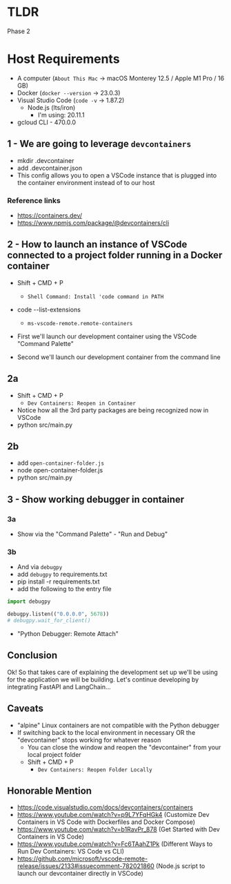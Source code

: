 # TLDR
Phase 2

# Host Requirements
- A computer (`About This Mac` -> macOS Monterey 12.5 / Apple M1 Pro / 16 GB)
- Docker (`docker --version` -> 23.0.3)
- Visual Studio Code (`code -v` -> 1.87.2)
    - Node.js (lts/iron)
        - I'm using: 20.11.1
- gcloud CLI - 470.0.0

## 1 - We are going to leverage `devcontainers`
- mkdir .devcontainer
- add .devcontainer.json
- This config allows you to open a VSCode instance that is plugged into the container environment instead of to our host 

### Reference links
- https://containers.dev/
- https://www.npmjs.com/package/@devcontainers/cli

## 2 - How to launch an instance of VSCode connected to a project folder running in a Docker container
- Shift + CMD + P
    - `Shell Command: Install 'code command in PATH`
- code --list-extensions
    - `ms-vscode-remote.remote-containers`

- First we'll launch our development container using the VSCode "Command Palette"
- Second we'll launch our development container from the command line

## 2a
- Shift + CMD + P
    - `Dev Containers: Reopen in Container`
- Notice how all the 3rd party packages are being recognized now in VSCode
- python src/main.py

## 2b
- add `open-container-folder.js`
- node open-container-folder.js
- python src/main.py

## 3 - Show working debugger in container

### 3a
- Show via the "Command Palette" - "Run and Debug"

### 3b
- And via `debugpy`
- add `debugpy` to requirements.txt
- pip install -r requirements.txt
- add the following to the entry file
```watcher.py
import debugpy

debugpy.listen(("0.0.0.0", 5678))
# debugpy.wait_for_client()
```
- "Python Debugger: Remote Attach"

## Conclusion

Ok! So that takes care of explaining the development set up we'll be using for the application we will be building. Let's continue developing by integrating FastAPI and LangChain...

## Caveats
- "alpine" Linux containers are not compatible with the Python debugger
- If switching back to the local environment in necessary OR the "devcontainer" stops working for whatever reason
    - You can close the window and reopen the "devcontainer" from your local project folder
    - Shift + CMD + P
        - `Dev Containers: Reopen Folder Locally`

## Honorable Mention
- https://code.visualstudio.com/docs/devcontainers/containers
- https://www.youtube.com/watch?v=p9L7YFqHGk4 (Customize Dev Containers in VS Code with Dockerfiles and Docker Compose)
- https://www.youtube.com/watch?v=b1RavPr_878 (Get Started with Dev Containers in VS Code)
- https://www.youtube.com/watch?v=Fc6TAahZ1Pk (Different Ways to Run Dev Containers: VS Code vs CLI)
- https://github.com/microsoft/vscode-remote-release/issues/2133#issuecomment-782021860 (Node.js script to launch our devcontainer directly in VSCode)